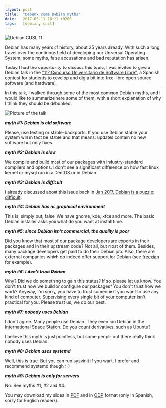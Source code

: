 ```yaml
---
layout: post
title:  "Debunk some Debian myths"
date:   2017-05-11 18:21 +0200
tags:	[debian, cusl]
---
```


![Debian CUSL 11][debian-cusl11]

Debian has many years of history, about 25 years already.
With such a long travel over the continous field of developing our Universal
Operating System, some myths, false accusations and bad reputation has arisen.

Today I had the opportunity to discuss this topic, I was invited to give a
Debian talk in the ["11º Concurso Universitario de Software Libre"][cusl], a
Spanish contest for students to develop and dig a bit into free-libre open
source software (and hardware).

<!--more-->

In this talk, I walked through some of the most common Debian myths, and I
would like to summarize here some of them, with a short explanation of why I
think they should be debunked.

![Picture of the talk][talk]

***myth #1: Debian is old software***

Please, use testing or stable-backports. If you use Debian stable your system
will in fact be stable and that means: updates contain no new software but
only fixes.

***myth #2: Debian is slow***

We compile and build most of our packages with industry-standard compilers and
options. I don't see a significant difference on how fast linux kernel or
mysql run in a CentOS or in Debian.

***myth #3: Debian is difficult***

I already discussed about this issue back in
[Jan 2017, Debian is a puzzle: difficult][oldpost].


***myth #4: Debian has no graphical environment***

This is, simply put, false. We have gnome, kde, xfce and more.
The basic Debian installer asks you what do you want at install time.

***myth #5: since Debian isn't commercial, the quality is poor***

Did you know that most of our package developers are experts in their packages
and in their upstream code? Not all, but most of them.
Besides, many package developers get paid to do their Debian job.
Also, there are external companies which do indeed offer support for
Debian (see [freexian][freexian] for example).

***myth #6: I don't trust Debian***

Why? Did we do something to gain this status? If so, please let us know.
You don't trust how we build or configure our packages? You don't trust
how we work?
Anyway, I'm sorry, you have to trust someone if you want to use any kind
of computer. Supervising every single bit of your computer isn't practical
for you. Please trust us, we do our best.

***myth #7: nobody uses Debian***

I don't agree. Many people use Debian. They even run Debian in the
[International Space Station][iss]. Do you count derivatives, such as Ubuntu?

I believe this myth is just pointless, but some people out there really think
nobody uses Debian.

***myth #8: Debian uses systemd***

Well, this is true. But you can run sysvinit if you want.
I prefer and recommend systemd though :-)

***myth #9: Debian is only for servers***

No. See myths #1, #2 and #4.

You may download my slides in [PDF][pdf] and in [ODP][odp] format
(only in Spanish, sorry for English readers).

[debian-cusl11]:	{{site.url}}/assets/debian-cusl11.jpg
[cusl]:			http://www.concursosoftwarelibre.org/1617/
[oldpost]:		{{site.url}}/2017/01/17/debian-puzzle.html
[PDF]:			{{site.url}}/assets/debian_no_es_lo_que_piensas_pdf.pdf
[ODP]:			{{site.url}}/assets/debian_no_es_lo_que_piensas.odp
[freexian]:		https://www.freexian.com/
[iss]:			https://www.fsf.org/blogs/community/gnu-linux-chosen-as-operating-system-of-the-international-space-station
[talk]:			{{site.url}}/assets/debian-cusl11-pic.png
